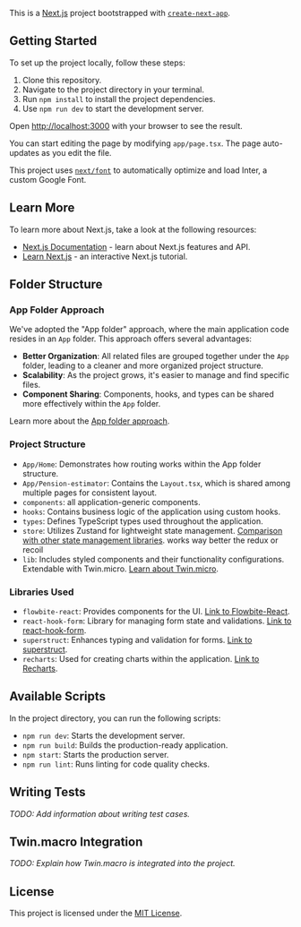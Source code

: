 This is a [Next.js](https://nextjs.org/) project bootstrapped with [`create-next-app`](https://github.com/vercel/next.js/tree/canary/packages/create-next-app).

## Getting Started

To set up the project locally, follow these steps:

1. Clone this repository.
2. Navigate to the project directory in your terminal.
3. Run `npm install` to install the project dependencies.
4. Use `npm run dev` to start the development server.

Open [http://localhost:3000](http://localhost:3000) with your browser to see the result.

You can start editing the page by modifying `app/page.tsx`. The page auto-updates as you edit the file.

This project uses [`next/font`](https://nextjs.org/docs/basic-features/font-optimization) to automatically optimize and load Inter, a custom Google Font.

## Learn More

To learn more about Next.js, take a look at the following resources:

- [Next.js Documentation](https://nextjs.org/docs) - learn about Next.js features and API.
- [Learn Next.js](https://nextjs.org/learn) - an interactive Next.js tutorial.

## Folder Structure

### App Folder Approach

We've adopted the "App folder" approach, where the main application code resides in an `App` folder. This approach offers several advantages:

- **Better Organization**: All related files are grouped together under the `App` folder, leading to a cleaner and more organized project structure.
- **Scalability**: As the project grows, it's easier to manage and find specific files.
- **Component Sharing**: Components, hooks, and types can be shared more effectively within the `App` folder.

Learn more about the [App folder approach](https://nextjs.org/docs/app/building-your-application/routing).

### Project Structure

- `App/Home`: Demonstrates how routing works within the App folder structure.
- `App/Pension-estimator`: Contains the `Layout.tsx`, which is shared among multiple pages for consistent layout.
- `components`: all application-generic components.
- `hooks`: Contains business logic of the application using custom hooks.
- `types`: Defines TypeScript types used throughout the application.
- `store`: Utilizes Zustand for lightweight state management. [Comparison with other state management libraries](https://www.npmjs.com/package/zustand). works way better the redux or recoil
- `lib`: Includes styled components and their functionality configurations. Extendable with Twin.micro. [Learn about Twin.micro](https://link-to-twin-micro).

### Libraries Used

- `flowbite-react`: Provides components for the UI. [Link to Flowbite-React](https://www.flowbite-react.com/).
- `react-hook-form`: Library for managing form state and validations. [Link to react-hook-form](https://react-hook-form.com/).
- `superstruct`: Enhances typing and validation for forms. [Link to superstruct](https://docs.superstructjs.org/).
- `recharts`: Used for creating charts within the application. [Link to Recharts](https://recharts.org/en-US).

## Available Scripts

In the project directory, you can run the following scripts:

- `npm run dev`: Starts the development server.
- `npm run build`: Builds the production-ready application.
- `npm start`: Starts the production server.
- `npm run lint`: Runs linting for code quality checks.

## Writing Tests

_TODO: Add information about writing test cases._

## Twin.macro Integration

_TODO: Explain how Twin.macro is integrated into the project._

## License

This project is licensed under the [MIT License](LICENSE).
